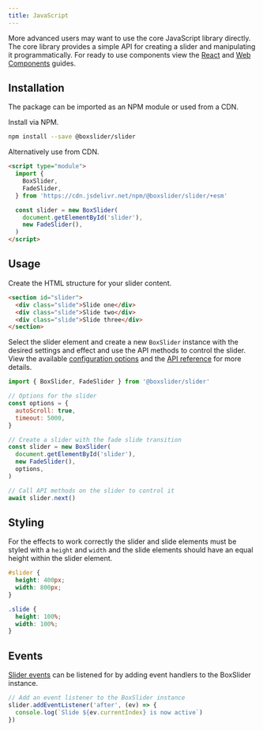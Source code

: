 ```yaml
---
title: JavaScript
---
```


More advanced users may want to use the core JavaScript library directly. The core library provides
a simple API for creating a slider and manipulating it programmatically. For ready to use components
view the [React](/docs/guides/react) and [Web Components](/docs/guides/web-components) guides.

## Installation

The package can be imported as an NPM module or used from a CDN.

Install via NPM.

```sh
npm install --save @boxslider/slider
```

Alternatively use from CDN.

```html
<script type="module">
  import {
    BoxSlider,
    FadeSlider,
  } from 'https://cdn.jsdelivr.net/npm/@boxslider/slider/+esm'

  const slider = new BoxSlider(
    document.getElementById('slider'),
    new FadeSlider(),
  )
</script>
```

## Usage

Create the HTML structure for your slider content.

```html
<section id="slider">
  <div class="slide">Slide one</div>
  <div class="slide">Slide two</div>
  <div class="slide">Slide three</div>
</section>
```

Select the slider element and create a new `BoxSlider` instance with the desired settings
and effect and use the API methods to control the slider. View the available
[configuration options](/docs/getting-started/configuration) and the [API reference](/docs/getting-started/api)
for more details.

```javascript
import { BoxSlider, FadeSlider } from '@boxslider/slider'

// Options for the slider
const options = {
  autoScroll: true,
  timeout: 5000,
}

// Create a slider with the fade slide transition
const slider = new BoxSlider(
  document.getElementById('slider'),
  new FadeSlider(),
  options,
)

// Call API methods on the slider to control it
await slider.next()
```

## Styling

For the effects to work correctly the slider and slide elements must be styled with a `height` and `width`
and the slide elements should have an equal height within the slider element.

```css
#slider {
  height: 400px;
  width: 800px;
}

.slide {
  height: 100%;
  width: 100%;
}
```

## Events

[Slider events](/docs/getting-started/api#events) can be listened for by adding event handlers to the
BoxSlider instance.

```ts
// Add an event listener to the BoxSlider instance
slider.addEventListener('after', (ev) => {
  console.log(`Slide ${ev.currentIndex} is now active`)
})
```
